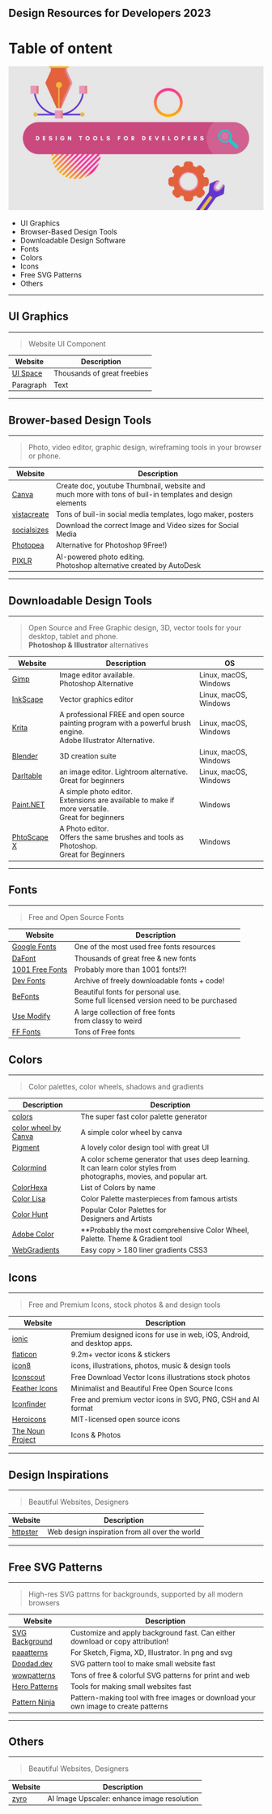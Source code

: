 ## Design Resources for Developers 2023

# Table of ontent
![Design Tools for Developers](Design_Tools.jpg)

- UI Graphics
- Browser-Based Design Tools
- Downloadable Design Software
- Fonts
- Colors
- Icons
- Free SVG Patterns
- Others
---
## **UI Graphics**
---
> Website UI Component

| **Website** | **Description** |
| ----------- | ----------- |
| [UI Space](https://uispace.net/) | Thousands of great freebies |
| Paragraph | Text |\

___
## **Brower-based Design Tools**
---
> Photo, video editor, graphic design, wireframing tools in your browser or phone.

| **Website** | **Description** |
| ----------- | ----------- |
| [Canva](https://www.canva.com/) | Create doc, youtube Thumbnail, website and <br>much more with tons of buil-in templates and design elements |
| [vistacreate](https://create.vista.com/) | Tons of buil-in social media templates, logo maker, posters|
| [socialsizes](https://socialsizes.io/) | Download the correct Image and Video sizes for Social Media |
| [Photopea](https://www.photopea.com/) | Alternative for Photoshop 9Free!)|
| [PIXLR](https://pixlr.com/) | AI-powered photo editing. <br>Photoshop alternative created by AutoDesk|

___

## **Downloadable Design Tools**
---
> Open Source and Free Graphic design, 3D, vector tools for your desktop, tablet and phone. <br> **Photoshop & Illustrator** alternatives

| **Website** | **Description** | **OS** |
| ----------- | ----------- | ----------- |
| [Gimp](https://www.gimp.org/) | Image editor available.<br> Photoshop Alternative | Linux, macOS, Windows|
| [InkScape](https://inkscape.org/) | Vector graphics editor | Linux, macOS, Windows |
| [Krita](https://krita.org/en/) | A professional FREE and open source <br>painting program with a powerful brush engine.<br> Adobe Illustrator Alternative. | Linux, macOS, Windows |
| [Blender](https://www.blender.org/) | 3D creation suite| Linux, macOS, Windows |
| [Darltable](https://www.darktable.org/) | an image editor. Lightroom alternative. Great for beginners| Linux, macOS, Windows |
| [Paint.NET](https://www.getpaint.net/) | A simple photo editor. <br>Extensions are available to make if more versatile. <br>Great for beginners| Windows |
[PhtoScape X](http://x.photoscape.org/) | A Photo editor. <br>Offers the same brushes and tools as Photoshop. <br>Great for Beginners| Windows |
___


## **Fonts**
---
> Free and Open Source Fonts

| **Website** | **Description** |
| ----------- | ----------- |
| [Google Fonts](https://fonts.google.com/) | One of the most used free fonts resources |
| [DaFont](https://www.dafont.com/) | Thousands of great free & new fonts|
| [1001 Free Fonts](https://www.1001freefonts.com/) | Probably more than 1001 fonts!?!|
| [Dev Fonts](https://devfonts.gafi.dev/) | Archive of freely downloadable fonts + code!|
| [BeFonts](https://befonts.com/) | Beautiful fonts for personal use. <br>Some full licensed version need to be purchased|
| [Use Modify](https://usemodify.com/) | A large collection of free fonts <br>from classy to weird|
| [FF Fonts](https://www.ffonts.net/top-fonts.html) | Tons of Free fonts|

## **Colors**
---
> Color palettes, color wheels, shadows and gradients

| **Description** | **Description** |
| ----------- | ----------- |
| [colors](https://coolors.co/) | The super fast color palette generator |
| [color wheel by Canva](https://www.canva.com/colors/color-wheel/) | A simple color wheel by canva|
| [Pigment](https://pigment.shapefactory.co/) | A lovely color design tool with great UI|| 
|[Colormind](http://colormind.io/) | A color scheme generator that uses deep learning. <br>It can learn color styles from <br>photographs, movies, and popular art.|
| [ColorHexa](https://www.colorhexa.com/color-names) | List of Colors by name|
| [Color Lisa](http://colorlisa.com//) | Color Palette masterpieces from famous artists|| [Pigment](https://pigment.shapefactory.co/) |
| [Color Hunt](https://colorhunt.co/) | Popular Color Palettes for <br>Designers and Artists |
| [Adobe Color](https://color.adobe.com/create/color-wheel) | **Probably the most comprehensive Color Wheel, Palette. Theme & Gradient tool|
| [WebGradients](https://webgradients.com/) | Easy copy > 180 liner gradients CSS3|\

## **Icons**
---
> Free and Premium Icons, stock photos & and design tools

| **Website** | **Description** |
| ----------- | ----------- |
| [ionic](https://ionic.io/ionicons) | Premium designed icons for use in web, iOS, Android, and desktop apps.|
[flaticon](https://www.flaticon.com/) | 9.2m+ vector icons & stickers| 
[icon8](https://icons8.com/) | icons, illustrations, photos, music & design tools|
[Iconscout](https://iconscout.com/) | Free Download Vector Icons illustrations stock photos|
[Feather Icons](https://feathericons.com/) | Minimalist and Beautiful Free Open Source Icons|
[Iconfinder](https://www.iconfinder.com/) | Free and premium vector icons in SVG, PNG, CSH and AI format|
[Heroicons](https://heroicons.dev/) | MIT-licensed open source icons
[The Noun Project](https://thenounproject.com) | Icons & Photos|\
---


## **Design Inspirations**
---
> Beautiful Websites, Designers

| **Website** | **Description** |
| ----------- | ----------- |
| [httpster](https://httpster.net/) | Web design inspiration from all over the world|\
___
## **Free SVG Patterns**
---
> High-res SVG pattrns for backgrounds, supported by all modern browsers

| **Website** | **Description** |
| ----------- | ----------- |
| [SVG Background](https://www.svgbackgrounds.com/) | Customize and apply background fast. Can either download or copy attribution!|
| [paaatterns](https://products.ls.graphics/paaatterns/) | For Sketch, Figma, XD, Illustrator. In png and svg|
|[Doodad.dev](https://doodad.dev/) | SVG pattern tool to make small website fast|
|[wowpatterns](https://www.wowpatterns.com/)|Tons of free & colorful SVG patterns for print and web|
|[Hero Patterns](https://heropatterns.com/) | Tools for making small websites fast|
|[Pattern Ninja](https://patterninja.com/) | Pattern-making tool with free images or download your own image to create patterns|
---
## **Others**
---
> Beautiful Websites, Designers

| **Website** | **Description** |
| ----------- | ----------- |
| [zyro](https://zyro.com/tools/image-upscaler) | AI Image Upscaler: enhance image resolution|\